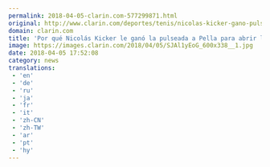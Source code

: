 ```yaml
---
permalink: 2018-04-05-clarin.com-577299871.html
original: http://www.clarin.com/deportes/tenis/nicolas-kicker-gano-pulseada-pella-abrir-serie-chile_0_BkzFACQif.html
domain: clarin.com
title: 'Por qué Nicolás Kicker le ganó la pulseada a Pella para abrir la serie ante Chile'
image: https://images.clarin.com/2018/04/05/SJAl1yEoG_600x338__1.jpg
date: 2018-04-05 17:52:08
category: news
translations: 
 - 'en'
 - 'de'
 - 'ru'
 - 'ja'
 - 'fr'
 - 'it'
 - 'zh-CN'
 - 'zh-TW'
 - 'ar'
 - 'pt'
 - 'hy'
---
```


